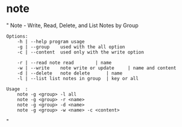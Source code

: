 # note
"
    Note - Write, Read, Delete, and List Notes by Group

    Options:
	    -h | --help	program usage
	    -g | --group	used with the all option
	    -c | --content	used only with the write option

    	-r | --read	note read		 | name
	    -w | --write	note write or update	 | name and content
    	-d | --delete	note delete		 | name
    	-l | --list	list notes in group	 | key or all

    Usage  :
    	note -g <group> -l all
    	note -g <group> -r <name>
    	note -g <group> -d <name>
    	note -g <group> -w <name> -c <content>
"